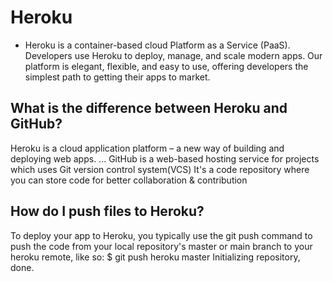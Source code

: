 # Heroku

* Heroku is a container-based cloud Platform as a Service (PaaS). Developers use Heroku to deploy, manage, and scale modern apps. Our platform is elegant, flexible, and easy to use, offering developers the simplest path to getting their apps to market.

## What is the difference between Heroku and GitHub?
Heroku is a cloud application platform – a new way of building and deploying web apps. ... GitHub is a web-based hosting service for projects which uses Git version control system(VCS) It's a code repository where you can store code for better collaboration & contribution

## How do I push files to Heroku?
To deploy your app to Heroku, you typically use the git push command to push the code from your local repository's master or main branch to your heroku remote, like so: $ git push heroku master Initializing repository, done.